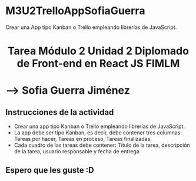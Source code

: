 # M3U2TrelloAppSofiaGuerra
Crear una App tipo Kanban o Trello empleando librerías de JavaScript.

<h1><p align="center">Tarea Módulo 2 Unidad 2 Diplomado de Front-end en React JS FIMLM</p></h1>
<h1><p>--> Sofia Guerra Jiménez</p></h1>


<summary><h2><width="28" /> Instrucciones de la actividad</h2></summary>

- Crear una app tipo Kanban o Trello empleando librerías de JavaScript.
- La app debe ser tipo Kanban, es decir, debe contener tres columnas: Tareas por hacer, Tareas en proceso, Tareas finalizadas.
- Cada cuadro de las tareas debe contener: Título de la tarea, descripción de la tarea, usuario responsable y fecha de entrega


<summary><h2> Espero que les guste :D </h2></summary>